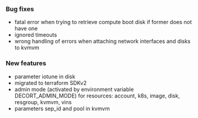 ### Bug fixes
- fatal error when trying to retrieve compute boot disk if former does not have one
- ignored timeouts
- wrong handling of errors when attaching network interfaces and disks to kvmvm

### New features
- parameter iotune in disk
- migrated to terraform SDKv2
- admin mode (activated by environment variable DECORT\_ADMIN\_MODE) for resources: account, k8s, image, disk, resgroup, kvmvm, vins
- parameters sep\_id and pool in kvmvm
